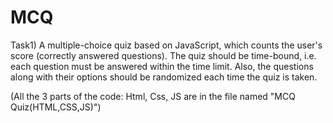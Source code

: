 # MCQ
Task1) A multiple-choice quiz based on JavaScript, which counts the user's score (correctly answered questions). The quiz should be time-bound, i.e. each question must be answered within the time limit. Also, the questions along with their options should be randomized each time the quiz is taken.



 (All the 3 parts of the code: Html, Css, JS are in the file named "MCQ Quiz(HTML,CSS,JS)")
